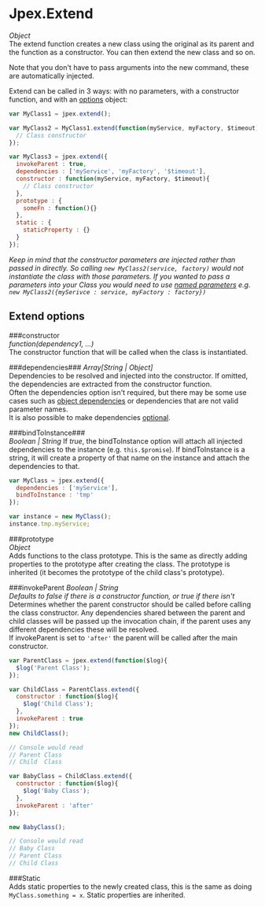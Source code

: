 Jpex.Extend
======
*Object*  
The extend function creates a new class using the original as its parent and the function as a constructor. You can then extend the new class and so on.

Note that you don't have to pass arguments into the new command, these are automatically injected.

Extend can be called in 3 ways: with no parameters, with a constructor function, and with an [options](#extend-options) object:

```javascript
var MyClass1 = jpex.extend();

var MyClass2 = MyClass1.extend(function(myService, myFactory, $timeout){
  // Class constructor
});

var MyClass3 = jpex.extend({
  invokeParent : true,
  dependencies : ['myService', 'myFactory', '$timeout'],
  constructor : function(myService, myFactory, $timeout){
    // Class constructor
  },
  prototype : {
    someFn : function(){}
  },
  static : {
    staticProperty : {}
  }
});
```

*Keep in mind that the constructor parameters are injected rather than passed in directly. So calling `new MyClass2(service, factory)` would not instantiate the class with those parameters. If you wanted to pass a parameters into your Class you would need to use [named parameters](../factories/named-params.md') e.g. `new MyClass2({mySerivce : service, myFactory : factory})`*

Extend options
--------------

###constructor  
*function(dependency1, ...)*  
The constructor function that will be called when the class is instantiated.

###dependencies###
*Array[String | Object]*  
Dependencies to be resolved and injected into the constructor. If omitted, the dependencies are extracted from the constructor function.    
Often the dependencies option isn't required, but there may be some use cases such as [object dependencies](#object-dependencies) or dependencies that are not valid parameter names.  
It is also possible to make dependencies [optional](#optional-dependencies).  

###bindToInstance###  
*Boolean | String*
If *true*, the bindToInstance option will attach all injected dependencies to the instance (e.g. `this.$promise`). If bindToInstance is a string, it will create a property of that name on the instance and attach the dependencies to that.
```javascript
var MyClass = jpex.extend({
  dependencies : ['myService'],
  bindToInstance : 'tmp'
});

var instance = new MyClass();
instance.tmp.myService;
```

###prototype  
*Object*  
Adds functions to the class prototype. This is the same as directly adding properties to the prototype after creating the class. The prototype is inherited (it becomes the prototype of the child class's prototype).

###invokeParent
*Boolean | String*  
*Defaults to false if there is a constructor function, or true if there isn't*  
Determines whether the parent constructor should be called before calling the class constructor. Any dependencies shared between the parent and child classes will be passed up the invocation chain, if the parent uses any different dependencies these will be resolved.  
If invokeParent is set to `'after'` the parent will be called after the main constructor.
```javascript
var ParentClass = jpex.extend(function($log){
  $log('Parent Class');
});

var ChildClass = ParentClass.extend({
  constructor : function($log){
    $log('Child Class');
  },
  invokeParent : true
});
new ChildClass();

// Console would read
// Parent Class
// Child  Class

var BabyClass = ChildClass.extend({
  constructor : function($log){
    $log('Baby Class');
  },
  invokeParent : 'after'
});

new BabyClass();

// Console would read
// Baby Class
// Parent Class
// Child Class
```

###Static  
Adds static properties to the newly created class, this is the same as doing `MyClass.something = x`. Static properties are inherited.